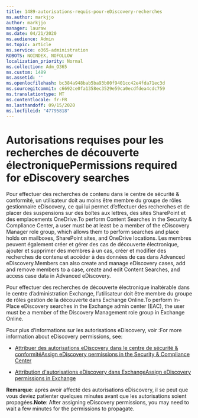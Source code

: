 ```yaml
---
title: 1489-autorisations-requis-pour-eDiscovery-recherches
ms.author: markjjo
author: markjjo
manager: lauraw
ms.date: 04/21/2020
ms.audience: Admin
ms.topic: article
ms.service: o365-administration
ROBOTS: NOINDEX, NOFOLLOW
localization_priority: Normal
ms.collection: Adm_O365
ms.custom: 1489
ms.assetid: ''
ms.openlocfilehash: bc384a948bab5ba93b00f9401cc42e4fda71ec3d
ms.sourcegitcommit: c6692ce0fa1358ec3529e59ca0ecdfdea4cdc759
ms.translationtype: MT
ms.contentlocale: fr-FR
ms.lasthandoff: 09/15/2020
ms.locfileid: "47795818"
---
```

# <a name="permissions-required-for-ediscovery-searches"></a><span data-ttu-id="ecd64-102">Autorisations requises pour les recherches de découverte électronique</span><span class="sxs-lookup"><span data-stu-id="ecd64-102">Permissions required for eDiscovery searches</span></span>

<span data-ttu-id="ecd64-103">Pour effectuer des recherches de contenu dans le centre de sécurité & conformité, un utilisateur doit au moins être membre du groupe de rôles gestionnaire eDiscovery, ce qui lui permet d’effectuer des recherches et de placer des suspensions sur des boîtes aux lettres, des sites SharePoint et des emplacements OneDrive.</span><span class="sxs-lookup"><span data-stu-id="ecd64-103">To perform Content Searches in the Security & Compliance Center, a user must be at least be a member of the eDiscovery Manager role group, which allows them to perform searches and place holds on mailboxes, SharePoint sites, and OneDrive locations.</span></span> <span data-ttu-id="ecd64-104">Les membres peuvent également créer et gérer des cas de découverte électronique, ajouter et supprimer des membres à un cas, créer et modifier des recherches de contenu et accéder à des données de cas dans Advanced eDiscovery.</span><span class="sxs-lookup"><span data-stu-id="ecd64-104">Members can also create and manage eDiscovery cases, add and remove members to a case, create and edit Content Searches, and access case data in Advanced eDiscovery.</span></span>

<span data-ttu-id="ecd64-105">Pour effectuer des recherches de découverte électronique inaltérable dans le centre d’administration Exchange, l’utilisateur doit être membre du groupe de rôles gestion de la découverte dans Exchange Online.</span><span class="sxs-lookup"><span data-stu-id="ecd64-105">To perform In-Place eDiscovery searches in the Exchange admin center (EAC), the user must be a member of the Discovery Management role group in Exchange Online.</span></span>

<span data-ttu-id="ecd64-106">Pour plus d’informations sur les autorisations eDiscovery, voir :</span><span class="sxs-lookup"><span data-stu-id="ecd64-106">For more information about eDiscovery permissions, see:</span></span> 

- [<span data-ttu-id="ecd64-107">Attribuer des autorisations eDiscovery dans le centre de sécurité & conformité</span><span class="sxs-lookup"><span data-stu-id="ecd64-107">Assign eDiscovery permissions in the Security & Compliance Center</span></span>](https://docs.microsoft.com/microsoft-365/compliance/assign-ediscovery-permissions)

- [<span data-ttu-id="ecd64-108">Attribution d'autorisations eDiscovery dans Exchange</span><span class="sxs-lookup"><span data-stu-id="ecd64-108">Assign eDiscovery permissions in Exchange</span></span>](https://docs.microsoft.com/exchange/security-and-compliance/in-place-ediscovery/assign-ediscovery-permissions)

<span data-ttu-id="ecd64-109">**Remarque**: après avoir affecté des autorisations eDiscovery, il se peut que vous deviez patienter quelques minutes avant que les autorisations soient propagées.</span><span class="sxs-lookup"><span data-stu-id="ecd64-109">**Note**: After assigning eDiscovery permissions, you may need to wait a few minutes for the permissions to propagate.</span></span>
